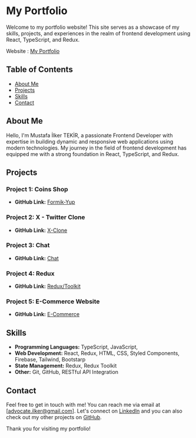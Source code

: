 # My Portfolio

Welcome to my portfolio website! This site serves as a showcase of my skills, projects, and experiences in the realm of frontend development using React, TypeScript, and Redux.

Website : [My Portfolio](https://ilkerportfolio.netlify.app/)

## Table of Contents

- [About Me](#about-me)
- [Projects](#projects)
- [Skills](#skills)
- [Contact](#contact)

## About Me

Hello, I'm Mustafa İlker TEKİR, a passionate Frontend Developer with expertise in building dynamic and responsive web applications using modern technologies. My journey in the field of frontend development has equipped me with a strong foundation in React, TypeScript, and Redux.

## Projects

### Project 1: Coins Shop

- **GitHub Link:** [Formik-Yup](https://github.com/Advocateilker/CoinsShop-Formik-Yup)

### Project 2: X - Twitter Clone

- **GitHub Link:** [X-Clone](https://github.com/Advocateilker/X-Twitter--Clone-Firebase)

### Project 3: Chat

- **GitHub Link:** [Chat](https://github.com/Advocateilker/DubaiChat-FireBase)

### Project 4: Redux

- **GitHub Link:** [Redux/Toolkit](https://github.com/Advocateilker/Redux.js-ToolkitUsing)

### Project 5: E-Commerce Website

- **GitHub Link:** [E-Commerce](https://github.com/Advocateilker/React-ContextApi-Project)

## Skills

- **Programming Languages:** TypeScript, JavaScript,
- **Web Development:** React, Redux, HTML, CSS, Styled Components, Firebase, Tailwind, Bootstarp
- **State Management:** Redux, Redux Toolkit
- **Other:** Git, GitHub, RESTful API Integration

## Contact

Feel free to get in touch with me! You can reach me via email at [advocate.ilker@gmail.com]. Let's connect on [LinkedIn](https://www.linkedin.com/in/mustafa-ilker-tekir/) and you can also check out my other projects on [GitHub](https://github.com/Advocateilker).

Thank you for visiting my portfolio!
